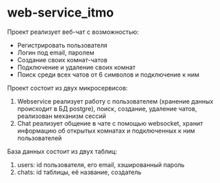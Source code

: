 # web-service_itmo

Проект реализует веб-чат с возможностью:
* Регистрировать пользователя
* Логин под email, паролем
* Создание своих комнат-чатов
* Подключение и удаление своих комнат
* Поиск среди всех чатов от 6 символов и подключение к ним

Проект состоит из двух микросервисов:
1) Webservice реализует работу с пользователем (хранение данных происходит в БД postgre), поиск, создание, удаление чатов, реализован механизм сессий
2) Chat реализует общение в чате с помощью websocket, хранит информацию об открытых комнатах и подключенных к ним пользователей

База данных состоит из двух таблиц:
1) users: id пользователя, его email, хэшированный пароль
2) chats: id таблицы, её название, создатель